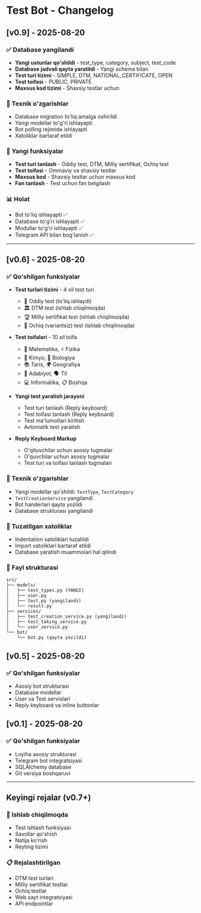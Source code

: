 # Test Bot - Changelog

## [v0.9] - 2025-08-20

### ✅ Database yangilandi
- **Yangi ustunlar qo'shildi** - test_type, category, subject, test_code
- **Database jadvali qayta yaratildi** - Yangi schema bilan
- **Test turi tizimi** - SIMPLE, DTM, NATIONAL_CERTIFICATE, OPEN
- **Test toifasi** - PUBLIC, PRIVATE
- **Maxsus kod tizimi** - Shaxsiy testlar uchun

### 🔧 Texnik o'zgarishlar
- Database migration to'liq amalga oshirildi
- Yangi modellar to'g'ri ishlayapti
- Bot polling rejimida ishlayapti
- Xatoliklar bartaraf etildi

### 🎯 Yangi funksiyalar
- **Test turi tanlash** - Oddiy test, DTM, Milliy sertifikat, Ochiq test
- **Test toifasi** - Ommaviy va shaxsiy testlar
- **Maxsus kod** - Shaxsiy testlar uchun maxsus kod
- **Fan tanlash** - Test uchun fan belgilash

### 📊 Holat
- Bot to'liq ishlayapti ✅
- Database to'g'ri ishlayapti ✅
- Modullar to'g'ri ishlayapti ✅
- Telegram API bilan bog'lanish ✅

---

## [v0.6] - 2025-08-20

### ✅ Qo'shilgan funksiyalar
- **Test turlari tizimi** - 4 xil test turi
  - 📝 Oddiy test (to'liq ishlaydi)
  - 🏛️ DTM test (ishlab chiqilmoqda)
  - 🏆 Milliy sertifikat test (ishlab chiqilmoqda)
  - 📖 Ochiq (variantsiz) test (ishlab chiqilmoqda)

- **Test toifalari** - 10 xil toifa
  - 📐 Matematika, ⚡ Fizika
  - 🧪 Kimyo, 🌿 Biologiya
  - 📚 Tarix, 🌍 Geografiya
  - 📖 Adabiyot, 🗣️ Til
  - 💻 Informatika, 📋 Boshqa

- **Yangi test yaratish jarayoni**
  - Test turi tanlash (Reply keyboard)
  - Test toifasi tanlash (Reply keyboard)
  - Test ma'lumotlari kiritish
  - Avtomatik test yaratish

- **Reply Keyboard Markup**
  - O'qituvchilar uchun asosiy tugmalar
  - O'quvchilar uchun asosiy tugmalar
  - Test turi va toifasi tanlash tugmalari

### 🔧 Texnik o'zgarishlar
- Yangi modellar qo'shildi: `TestType`, `TestCategory`
- `TestCreationService` yangilandi
- Bot handerlari qayta yozildi
- Database strukturasi yangilandi

### 🐛 Tuzatilgan xatoliklar
- Indentation xatoliklari tuzatildi
- Import xatoliklari bartaraf etildi
- Database yaratish muammolari hal qilindi

### 📁 Fayl strukturasi
```
src/
├── models/
│   ├── test_types.py (YANGI)
│   ├── user.py
│   ├── test.py (yangilandi)
│   └── result.py
├── services/
│   ├── test_creation_service.py (yangilandi)
│   ├── test_taking_service.py
│   └── user_service.py
└── bot/
    └── bot.py (qayta yozildi)
```

## [v0.5] - 2025-08-20

### ✅ Qo'shilgan funksiyalar
- Asosiy bot strukturasi
- Database modellar
- User va Test servislari
- Reply keyboard va inline buttonlar

## [v0.1] - 2025-08-20

### ✅ Qo'shilgan funksiyalar
- Loyiha asosiy strukturasi
- Telegram bot integratsiyasi
- SQLAlchemy database
- Git versiya boshqaruvi

---

## Keyingi rejalar (v0.7+)

### 🚧 Ishlab chiqilmoqda
- Test ishlash funksiyasi
- Savollar qo'shish
- Natija ko'rish
- Reyting tizimi

### 📋 Rejalashtirilgan
- DTM test turlari
- Milliy sertifikat testlar
- Ochiq testlar
- Web sayt integratsiyasi
- API endpointlar
